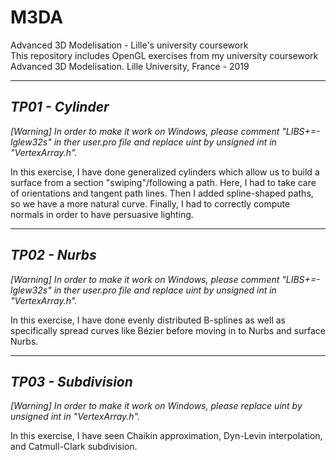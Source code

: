 # M3DA

Advanced 3D Modelisation - Lille's university coursework  
This repository includes OpenGL exercises from my university coursework Advanced 3D Modelisation.
Lille University, France - 2019

--------------------------------------------
## _TP01 - Cylinder_

_[Warning] In order to make it work on Windows, please comment "LIBS+=-lglew32s" in ther user.pro file and replace uint by unsigned int in "VertexArray.h"._

In this exercise, I have done generalized cylinders which allow us to build a surface from a section "swiping"/following a path. Here, I had to take care of orientations and tangent path lines.
Then I added spline-shaped paths, so we have a more natural curve.
Finally, I had to correctly compute normals in order to have persuasive lighting.

--------------------------------------------
## _TP02 - Nurbs_

_[Warning] In order to make it work on Windows, please comment "LIBS+=-lglew32s" in ther user.pro file and replace uint by unsigned int in "VertexArray.h"._

In this exercise, I have done evenly distributed B-splines as well as specifically spread curves like Bézier before moving in to Nurbs and surface Nurbs.

--------------------------------------------
## _TP03 - Subdivision_

_[Warning] In order to make it work on Windows, please replace uint by unsigned int in "VertexArray.h"._

In this exercise, I have seen Chaikin approximation, Dyn-Levin interpolation, and Catmull-Clark subdivision.
